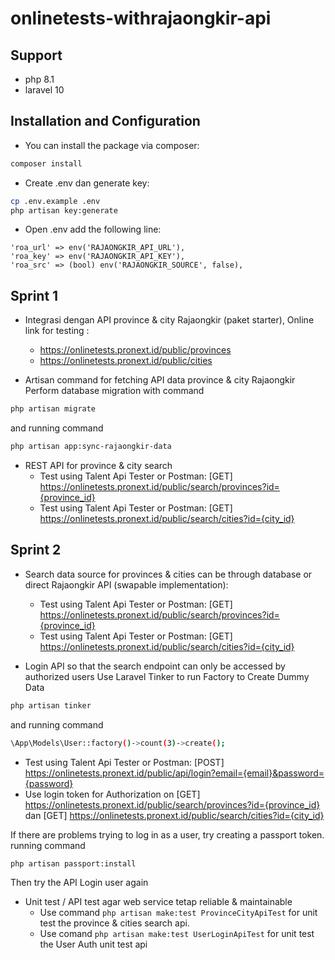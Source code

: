 # onlinetests-withrajaongkir-api
 
## Support
- php 8.1
- laravel 10

## Installation and Configuration
- You can install the package via composer:
```bash
composer install
```
- Create .env dan generate key:
```bash
cp .env.example .env
php artisan key:generate
```
- Open .env add the following line:
```env
'roa_url' => env('RAJAONGKIR_API_URL'),
'roa_key' => env('RAJAONGKIR_API_KEY'),
'roa_src' => (bool) env('RAJAONGKIR_SOURCE', false),
```


## Sprint 1
- Integrasi dengan API province & city Rajaongkir (paket starter), Online link for testing :
  - https://onlinetests.pronext.id/public/provinces
  - https://onlinetests.pronext.id/public/cities

- Artisan command for fetching API data province & city Rajaongkir
  Perform database migration with command
```bash
php artisan migrate
```
and running command 
```bash
php artisan app:sync-rajaongkir-data
```

- REST API for province & city search
  - Test using Talent Api Tester or Postman: [GET] https://onlinetests.pronext.id/public/search/provinces?id={province_id}
  - Test using Talent Api Tester or Postman: [GET] https://onlinetests.pronext.id/public/search/cities?id={city_id}


## Sprint 2
- Search data source for provinces & cities can be through database or direct Rajaongkir API (swapable implementation):
  - Test using Talent Api Tester or Postman: [GET] https://onlinetests.pronext.id/public/search/provinces?id={province_id}
  - Test using Talent Api Tester or Postman: [GET] https://onlinetests.pronext.id/public/search/cities?id={city_id}


- Login API so that the search endpoint can only be accessed by authorized users
  Use Laravel Tinker to run Factory to Create Dummy Data
```bash
php artisan tinker
```
and running command 
```bash
\App\Models\User::factory()->count(3)->create();
```
  - Test using Talent Api Tester or Postman: [POST] https://onlinetests.pronext.id/public/api/login?email={email}&password={password}
  - Use login token for Authorization on [GET] https://onlinetests.pronext.id/public/search/provinces?id={province_id} dan [GET] https://onlinetests.pronext.id/public/search/cities?id={city_id}

If there are problems trying to log in as a user, try creating a passport token.
running command 
```bash
php artisan passport:install
```
Then try the API Login user again


- Unit test / API test agar web service tetap reliable & maintainable
  - Use command ``` php artisan make:test ProvinceCityApiTest ``` for unit test the province & cities search api.
  - Use comand ``` php artisan make:test UserLoginApiTest ``` for unit test the User Auth unit test api
